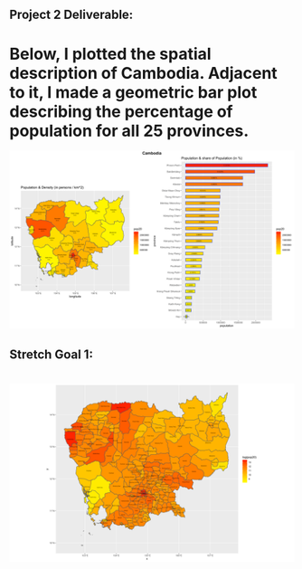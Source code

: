 ## Project 2 Deliverable:

# Below, I plotted the spatial description of Cambodia. Adjacent to it, I made a geometric bar plot describing the percentage of population for all 25 provinces. 
![](https://raw.githubusercontent.com/dloumeau/data100repository/main/Screen%20Shot%202021-03-05%20at%209.57.02%20AM.png)

## Stretch Goal 1:

#
![](https://raw.githubusercontent.com/dloumeau/data100repository/main/Screen%20Shot%202021-03-05%20at%2010.13.35%20AM.png)
